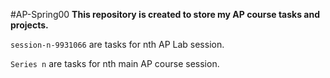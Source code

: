 #AP-Spring00
**This repository is created to store my AP course tasks and projects.** 

`session-n-9931066` are tasks for nth AP Lab session.

`Series n` are tasks for nth main AP course session.

